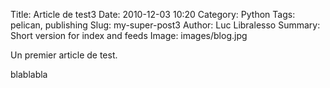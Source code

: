 Title: Article de test3
Date: 2010-12-03 10:20
Category: Python
Tags: pelican, publishing
Slug: my-super-post3
Author: Luc Libralesso
Summary: Short version for index and feeds
Image: images/blog.jpg

Un premier article de test.

blablabla
